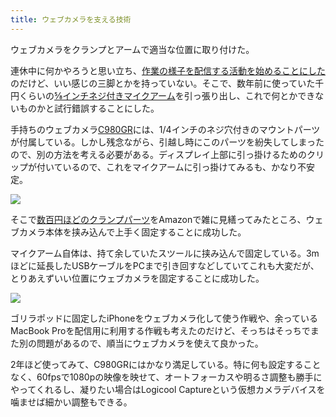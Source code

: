 ```yaml
---
title: ウェブカメラを支える技術
---
```

ウェブカメラをクランプとアームで適当な位置に取り付けた。

連休中に何かやろうと思い立ち、[作業の様子を配信する活動を始めることにした](https://www.youtube.com/channel/UC5s-KpSDGzxWPWNv94PnJHw)のだけど、いい感じの三脚とかを持っていない。そこで、数年前に使っていた千円くらいの[⅝インチネジ付きマイクアーム](https://www.amazon.co.jp/dp/B074T9CT1R)を引っ張り出し、これで何とかできないものかと試行錯誤することにした。

手持ちのウェブカメラ[C980GR](https://www.amazon.co.jp/dp/B086R71LGW)には、1/4インチのネジ穴付きのマウントパーツが付属している。しかし残念ながら、引越し時にこのパーツを紛失してしまったので、別の方法を考える必要がある。ディスプレイ上部に引っ掛けるためのクリップが付いているので、これをマイクアームに引っ掛けてみるも、かなり不安定。

![](https://lh3.googleusercontent.com/docs/ADP-6oHoZfl0gwxwepC_xkHhnwSAFaptMPKkE2RAY7pcI8gdXrC84M6Uwy-IYaFm0RV1xs0eUyJFPoNUOzcX2gQ3O24shaukfzk86WXOk6knea0ieSblyA6rI0Zp22bJ5Yl-T6EJza8fx5eklRKlWMo5AHRJvSGZfXcJQDps3nLe858-hQYrdqcj8r4VnynF1jcVQm1VJMV7BVvB3ugIQqumYcJr_zLy51Z4WF_IJaqtEGqe0I66imkTsTVLWcrkJey-K6i_1SwZesbz7gZgx7EPenewQgwvoB7U2StNNdzSnbgfwGSuKGOWyyYR2QXE2oLyInfk99uOQrwupN7Xfx-BIUu5v_0oidUocpozB0eQ2thdmBT4Urb9Qm_KDaOS4hP16RUbqCQBzyXTZszAcep-lA6qAni3Wl6JT8bpsOkoomjB_l8ad2peudA4ymR1TvNlMBvtsRSUbKAp9LLau43Z9nJE5CYxt1GpGi8ECge-TqwsBOz3aVxg_Zd45yMHGXKQPXHNjnBRLrZkndhXW1DgNZ5S1yLNElv3gq0sFMdjwKRvPEjEsuHb6hzPk44NModjEdt4KFY3lcKetOIPMJieMdWBC5nykMJUlKbP7RbyxaE5ATOTcTZHvlpLK3ol5tfipzHvopD16os7t8hWtpUL-IY1uWg8bbSKZicoObmZbbvQq35xL-lN9NyrIbm96-8lk-QRo2-01Pmy4Cfkaum-ncmuFH3z73NESYj5n201HCEY25iyOUHoELaVTshhWc264zjrRb5ow-lfGo8sL0BpUSp15oiLiyfdIihCasnaTWix4mDl2ThEaFwD9UqRlARB6DWFVIp7Vr7tASe8_qmmQ5yxEo4nwFNYxzLPJRJ75CX-fefl8LlSa8W5LiCg5e0nspvvOPC4_A04TcsDDYnThVbLOPbhdA3OWzhDpGtrjeuOniXGpGpNUi2iJ8ZnTY6O3OdtQBPXgdyH-HdAm4LWGclV8Yq59RHjqC8bMVAxuR-KcXHB9VsiroT3O23v3jNCeuaPRj1cucWJKyLLy9ajFT3UQk4YsYy5mva3QWqxvXRupucGqMOue2OMy40dITrxPnXX0eIM8srXoR5mXHafLtccPLuiocMqsEJguDXWz7VkNg4topblePj3bzOBfhH7x3ryGsjlRr2OExze5FQGQO54xDi3lMzUR0Wx1bkL6Xpl5TNIoBrZD6lpQy4jj4VnSzRa-UvLb3rS3fPYTJqA_mPkt7OXsdoffzP2qqn8ngVa7p1X)

そこで[数百円ほどのクランプパーツ](https://www.amazon.co.jp/dp/B0832PFWCV)をAmazonで雑に見繕ってみたところ、ウェブカメラ本体を挟み込んで上手く固定することに成功した。

マイクアーム自体は、持て余していたスツールに挟み込んで固定している。3mほどに延長したUSBケーブルをPCまで引き回すなどしていてこれも大変だが、とりあえずいい位置にウェブカメラを固定することに成功した。

![](https://lh3.googleusercontent.com/docs/ADP-6oEV_zUSr0ADYfbdN2XU2GdI0R0dVBSOlXMIxK8zi2zpv7oecZ40e55MOFNPTZp3qxOVMAkrcl6lc43KMJicOFVZ_AvVlU1I37UAWx2r97kP5GCZ2W-lHeAm_kbfJ2twYDaJNCUn1MFjBgIQHmCl_w-wRtxKW3redjcpnhTBdUB8Gok60skVjvfVd2xAs2vDzOr4LgFxY1iPAZsd6RW4-oWovuamLcO9Lr58YCcFBo89wnbteEBVipKSaqIwy-vpK5AK38Q6AqXUkjA6o6c6ygb2i_SxzqcuPRl-_t0HaCD3c3ibjQaS54BXbDc4wIyixrGhq0dAZmT3X4Eh-7mzWToPL2DhMiP1kequob7ELw8fHAgw1jkW0_zKipMB405VQgEm-dO1puqVjSKw1nIr37W38HnSRsevthjAClbCrCPbcPhoO9SjBPoJpR0f6emU1O9S4OpgkNbistySw4A97D1cAzoaiL1KJQlg0a8TfqT0r5XJYpp8YhTZ9QMrghx-sWSUKhflWbclMCu7SvTsadn9w3mvjynoUc9Y3TefKV8zCzj7_1DOQgcy9jElU7XDNxFfr16UyNkI9LT6JavHRos0HWLL2_35MI9qwdqT6zq2qW7N5gH71EJyydrRgvlF8JQEyATAmDBWKzLWUK1_ucFwFRLQ3MO0w-EdFNkNIovz6LXZuOQSoigOWnezA463JfYhA4n3Ww0k9RHM0RghOfUFfAYd5Y396Rrq36ZFvH5Du4bkAl33qDtm9Y_UhpmdkRIka-ZueYx5qu7mUn55qq99MUpKvcWaOuTNJ5IR9LYicuudjbirjY8LJH1Zgl-0mysPlbdOkUtjsjkOFSuWtsOSAvUJL4fdRxFH9fNzsIBE1XfJf22Tg5Y6Bhot-uge-xQUJN1DykPXFl03ECYjI3MzhnZYbtJkihdhbyzBbJ3U11F3Y4-rUuSXszWEB1a9iNrfgjFjqqHrLNvftiloQYmtI5wyUTYF1yr5YkDw3NTPbHUiVTrXLV6HDpWUlWY5INeOXWWwmTEyDiNVc0KE4twxs_TENQeFWRRXkD_M3d2sy0JwO-jAhhnKcrQzwX7fYupXHz37SqeD2XIpjMBq3bDEDZwN7aVqmdRGYK4WRjzK8sBqqmbQGy-Co6X__hZPfi8EH3DibRXdBGt1ARW_235djKYLenCXmu-Ycb7Y2E3Nhaajf3HXHvBy_BTzNKnxwKJpsGjipuj7JSijkXgGmPEkLoxMo1EyVPle_MRwZzcQbh96)

ゴリラポッドに固定したiPhoneをウェブカメラ化して使う作戦や、余っているMacBook Proを配信用に利用する作戦も考えたのだけど、そっちはそっちでまた別の問題があるので、順当にウェブカメラを使えて良かった。

2年ほど使ってみて、C980GRにはかなり満足している。特に何も設定することなく、60fpsで1080pの映像を映せて、オートフォーカスや明るさ調整も勝手にやってくれるし、凝りたい場合はLogicool Captureという仮想カメラデバイスを噛ませば細かい調整もできる。
